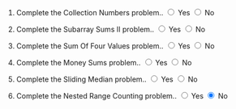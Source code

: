 1. Complete the Collection Numbers problem..
<input type="radio" id="html" name="fav_language" value="HTML"> Yes
<input type="radio" id="html" name="fav_language" value="HTML" checked> No

2. Complete the Subarray Sums II problem..
<input type="radio" id="html" name="fav_language" value="HTML"> Yes
<input type="radio" id="html" name="fav_language" value="HTML" checked> No

3. Complete the Sum Of Four Values problem..
<input type="radio" id="html" name="fav_language" value="HTML"> Yes
<input type="radio" id="html" name="fav_language" value="HTML" checked> No

4. Complete the Money Sums problem..
<input type="radio" id="html" name="fav_language" value="HTML"> Yes
<input type="radio" id="html" name="fav_language" value="HTML" checked> No

5. Complete the Sliding Median problem..
<input type="radio" id="html" name="fav_language" value="HTML"> Yes
<input type="radio" id="html" name="fav_language" value="HTML" checked> No

6. Complete the Nested Range Counting problem..
<input type="radio" id="html" name="fav_language" value="HTML"> Yes
<input type="radio" id="html" name="fav_language" value="HTML" checked> No
